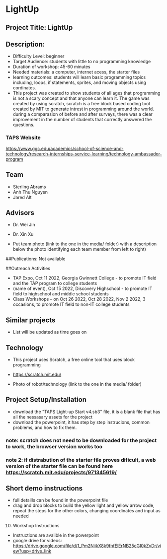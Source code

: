 # LightUp 

## Project Title: LightUp

## Description:
-	Difficulty Level: beginner
-	Target Audience: students with little to no programming knowledge
-	Duration of workshop: 45-60 minutes
-	Needed materials: a computer, internet acess, the starter files
-	learning outcomes: students will learn basic programming topics including, loops, if statements, sprites, and moving objects using cordinates.
-	This project was created to show students of all ages that programming is not a scary concept and that anyone can learn it.  The game was created by using scratch, scratch is a free block based coding tool created by MIT to generate intrest in programming around the world.  during a comparasion of before and after surveys, there was a clear improvement in the number of students that correctly answered the questions.

### TAPS Website
https://www.ggc.edu/academics/school-of-science-and-technology/research-internships-service-learning/technology-ambassador-program


## Team
-	Sterling Abrams
-	Anh Thu Nguyen
-	Jared Alt

## Advisors
-	Dr. Wei Jin
-	Dr. Xin Xu

-	Put team photo (link to the one in the media/ folder) with a description below the photo identifying each team member from left to right)

##Publications: 
Not available

##Outreach Activities 
-	TAP Expo, Oct 11 2022, Georgia Gwinnett College - to promote IT field and the TAP program to college students
-	(name of event), Oct 15 2022, Discovery Highschool -  to promote IT field to highschool and middle school students
- Class Workshops – on Oct 26 2022, Oct 28 2022, Nov 2 2022, 3 occasions, to promote IT field to non-IT college students

## Similar projects
-	List will be updated as time goes on

## Technology 
-	This project uses Scratch, a free online tool that uses block programming

-	https://scratch.mit.edu/
-	Photo of robot/technology (link to the one in the media/ folder)

## Project Setup/Installation
- download the "TAPS Light-up Start v4.sb3" file, it is a blank file that has all the nessasary assets for the project  
-	download the powerpoint, it has step by step instrucions, common problems, and how to fix them.
### note: scratch does not need to be downloaded for the project to work, the browser version works too
### note 2: if distrabution of the starter file proves dificult, a web version of the starter file can be found here https://scratch.mit.edu/projects/971345619/ 


## Short demo instructions
-	full detaills can be found in the powerpoint file
-	drag and drop blocks to build the yellow light and yellow arrow code, repeat the steps for the other colors, changing coordinates and input as needed

10.	Workshop Instructions
-	Instructions are avalible in the powerpoint
-	google drive for videos: https://drive.google.com/file/d/1_Pm2NiikX8k9fnfElErNB25cGI0kZvDr/view?usp=drive_link
